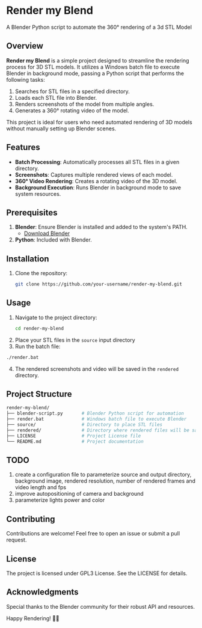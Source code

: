 # Render my Blend
A Blender Python script to automate the 360° rendering of a 3d STL Model

## Overview

**Render my Blend** is a simple project designed to streamline the rendering process for 3D STL models. It utilizes a Windows batch file to execute Blender in background mode, passing a Python script that performs the following tasks:

1. Searches for STL files in a specified directory.
2. Loads each STL file into Blender.
3. Renders screenshots of the model from multiple angles.
4. Generates a 360° rotating video of the model.

This project is ideal for users who need automated rendering of 3D models without manually setting up Blender scenes.

## Features

- **Batch Processing**: Automatically processes all STL files in a given directory.
- **Screenshots**: Captures multiple rendered views of each model.
- **360° Video Rendering**: Creates a rotating video of the 3D model.
- **Background Execution**: Runs Blender in background mode to save system resources.

## Prerequisites

1. **Blender**: Ensure Blender is installed and added to the system's PATH.
   - [Download Blender](https://www.blender.org/download/)
2. **Python**: Included with Blender.

## Installation

1. Clone the repository:
   ```bash
   git clone https://github.com/your-username/render-my-blend.git
   ```

## Usage

1. Navigate to the project directory:
   ```bash
   cd render-my-blend
   ```
2. Place your STL files in the `source` input directory
3. Run the batch file:
  ```bat
  ./render.bat
  ```
4. The rendered screenshots and video will be saved in the `rendered` directory.

## Project Structure

```graphql
render-my-blend/
├── blender-script.py       # Blender Python script for automation
├── render.bat              # Windows batch file to execute Blender
├── source/                 # Directory to place STL files
├── rendered/               # Directory where rendered files will be saved
├── LICENSE                 # Project License file
└── README.md               # Project documentation
```

## TODO

1. create a configuration file to parameterize source and output directory, background image, rendered resolution, number of rendered frames and video length and fps
2. improve autopositioning of camera and background
3. parameterize lights power and color


## Contributing

Contributions are welcome! Feel free to open an issue or submit a pull request.

## License

The project is licensed under GPL3 License. See the LICENSE for details.

## Acknowledgments

Special thanks to the Blender community for their robust API and resources.


Happy Rendering! 🎥✨
